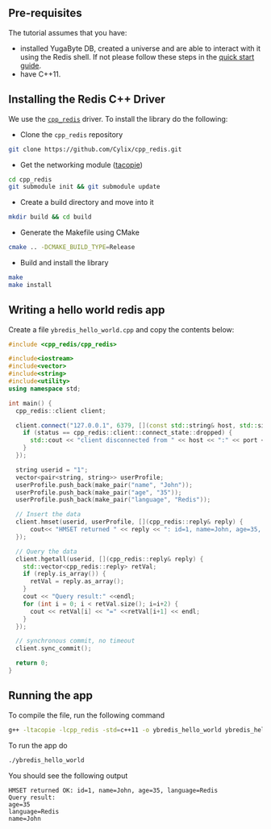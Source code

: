 
## Pre-requisites

The tutorial assumes that you have:

- installed YugaByte DB, created a universe and are able to interact with it using the Redis shell. If
  not please follow these steps in the [quick start guide](../../../quick-start/test-redis/).
- have C++11.

## Installing the Redis C++ Driver

We use the [`cpp_redis`](https://redis.io/clients#c--) driver. To install the library do the following:

- Clone the `cpp_redis` repository
```{.sh .copy}
git clone https://github.com/Cylix/cpp_redis.git
```

- Get the networking module ([tacopie](https://github.com/Cylix/tacopie))
```{.sh .copy}
cd cpp_redis
git submodule init && git submodule update
```

- Create a build directory and move into it
```{.sh .copy}
mkdir build && cd build
```

- Generate the Makefile using CMake
```{.sh .copy}
cmake .. -DCMAKE_BUILD_TYPE=Release
```

- Build and install the library
```{.sh .copy}
make
make install
```

## Writing a hello world redis app

Create a file `ybredis_hello_world.cpp` and copy the contents below:

```{.cpp .copy}
#include <cpp_redis/cpp_redis>

#include<iostream>
#include<vector>
#include<string>
#include<utility>
using namespace std;

int main() {
  cpp_redis::client client;

  client.connect("127.0.0.1", 6379, [](const std::string& host, std::size_t port, cpp_redis::client::connect_state status) {
    if (status == cpp_redis::client::connect_state::dropped) {
      std::cout << "client disconnected from " << host << ":" << port << std::endl;
    }
  });

  string userid = "1";
  vector<pair<string, string>> userProfile;
  userProfile.push_back(make_pair("name", "John"));
  userProfile.push_back(make_pair("age", "35"));
  userProfile.push_back(make_pair("language", "Redis"));

  // Insert the data
  client.hmset(userid, userProfile, [](cpp_redis::reply& reply) {
      cout<< "HMSET returned " << reply << ": id=1, name=John, age=35, language=Redis" << endl;
  });

  // Query the data
  client.hgetall(userid, [](cpp_redis::reply& reply) {
    std::vector<cpp_redis::reply> retVal;
    if (reply.is_array()) {
      retVal = reply.as_array();
    }
    cout << "Query result:" <<endl;
    for (int i = 0; i < retVal.size(); i=i+2) {
      cout << retVal[i] << "=" <<retVal[i+1] << endl; 
    }
  });

  // synchronous commit, no timeout
  client.sync_commit();

  return 0;
}
```

## Running the app

To compile the file, run the following command

```{.sh .copy }
g++ -ltacopie -lcpp_redis -std=c++11 -o ybredis_hello_world ybredis_hello_world.cpp
```

To run the app do

```{.sh .copy}
./ybredis_hello_world
```

You should see the following output

```
HMSET returned OK: id=1, name=John, age=35, language=Redis
Query result: 
age=35
language=Redis
name=John
```
